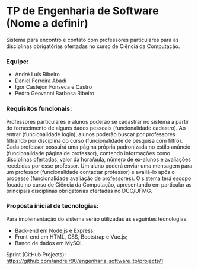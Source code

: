 # TP de Engenharia de Software (Nome a definir)
Sistema para encontro e contato com professores particulares para as disciplinas obrigatórias ofertadas no curso de Ciência da Computação.

### Equipe:
 * André Luís Ribeiro
 * Daniel Ferreira Abadi
 * Igor Castejon Fonseca e Castro
 * Pedro Geovanni Barbosa Ribeiro
 
### Requisitos funcionais:
Professores particulares e alunos poderão se cadastrar no sistema a partir do fornecimento de alguns dados pessoais (funcionalidade cadastro). Ao entrar (funcionalidade login), alunos poderão buscar por professores filtrando por disciplina do curso (funcionalidade de pesquisa com filtro). Cada professor possuirá uma página própria padronizada no estilo anúncio (funcionalidade página de professor), contendo informações como disciplinas ofertadas, valor da hora/aula, número de ex-alunos e avaliações recebidas por esse professor. Um aluno poderá enviar uma mensagem para um professor (funcionalidade contactar professor) e avaliá-lo após o processo (funcionalidade avaliação de professores). O sistema terá escopo focado no curso de Ciência da Computação, apresentando em particular as principais disciplinas obrigatórias ofertadas no DCC/UFMG.

### Proposta inicial de tecnologias:
Para implementação do sistema serão utilizadas as seguintes tecnologias:
 * Back-end em Node.js e Express;
 * Front-end em HTML, CSS, Bootstrap e Vue.js;
 * Banco de dados em MySQL.

Sprint (GitHub Projects):
https://github.com/andrelr90/engenharia_software_tp/projects/1
